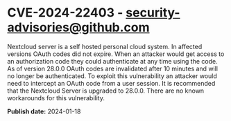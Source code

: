 # CVE-2024-22403 - security-advisories@github.com

Nextcloud server is a self hosted personal cloud system. In affected versions OAuth codes did not expire. When an attacker would get access to an authorization code they could authenticate at any time using the code. As of version 28.0.0 OAuth codes are invalidated after 10 minutes and will no longer be authenticated. To exploit this vulnerability an attacker would need to intercept an OAuth code from a user session. It is recommended that the Nextcloud Server is upgraded to 28.0.0. There are no known workarounds for this vulnerability.

**Publish date:** 2024-01-18
